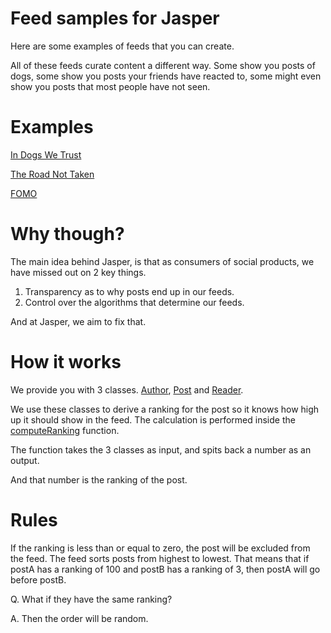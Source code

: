 # Feed samples for Jasper 

Here are some examples of feeds that you can create. 

All of these feeds curate content a different way. Some show you posts of dogs, some show you posts your friends have reacted to, some might even show you posts that most people have not seen. 

# Examples

[In Dogs We Trust](https://github.com/elijahleinkram/feed-samples/blob/master/functions/in_dogs_we_trust.js)

[The Road Not Taken](https://github.com/elijahleinkram/feed-samples/blob/master/functions/the_road_not_taken.js)

[FOMO](https://github.com/elijahleinkram/feed-samples/blob/master/functions/fomo.js)

# Why though?

The main idea behind Jasper, is that as consumers of social products, we have missed out on 2 key things. 

1. Transparency as to why posts end up in our feeds. 
2. Control over the algorithms that determine our feeds. 

And at Jasper, we aim to fix that.

# How it works

We provide you with 3 classes. [Author](https://github.com/elijahleinkram/feed-samples/blob/master/classes/author.js), [Post](https://github.com/elijahleinkram/feed-samples/blob/master/classes/post.js) and [Reader](https://github.com/elijahleinkram/feed-samples/blob/master/classes/reader.js).

We use these classes to derive a ranking for the post so it knows how high up it should show in the feed. The calculation is performed inside the [computeRanking](https://github.com/elijahleinkram/feed-samples/edit/master/ranking/computeRanking) function. 

The function takes the 3 classes as input, and spits back a number as an output. 

And that number is the ranking of the post.

# Rules

If the ranking is less than or equal to zero, the post will be excluded from the feed. The feed sorts posts from highest to lowest. That means that if postA has a ranking of 100 and postB has a ranking of 3, then postA will go before postB. 

Q. What if they have the same ranking?

A. Then the order will be random.









